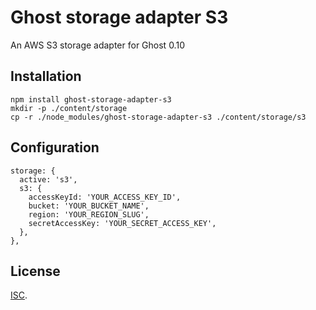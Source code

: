 # Ghost storage adapter S3

An AWS S3 storage adapter for Ghost 0.10

## Installation

```
npm install ghost-storage-adapter-s3
mkdir -p ./content/storage
cp -r ./node_modules/ghost-storage-adapter-s3 ./content/storage/s3
```

## Configuration

```
storage: {
  active: 's3',
  s3: {
    accessKeyId: 'YOUR_ACCESS_KEY_ID',
    bucket: 'YOUR_BUCKET_NAME',
    region: 'YOUR_REGION_SLUG',
    secretAccessKey: 'YOUR_SECRET_ACCESS_KEY',
  },
},
```

## License

[ISC](./LICENSE.md).
